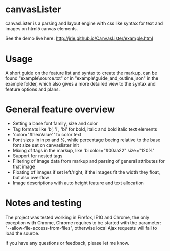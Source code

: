 canvasLister
=======

canvasLister is a parsing and layout engine with css like syntax for text and images on html5 canvas elements.

See the demo live here: http://jrie.github.io/CanvasLister/example.html

Usage
=======

A short guide on the feature list and syntax to create the markup, can be found "example\source.txt" or in "example\guide_and_outline.json" in the example folder, which also gives a more detailed view to the syntax and feature options and plans.


General feature overview
=======

- Setting a base font family, size and color
- Tag formats like 'b', 'i', 'bi' for bold, italic and bold italic text elements
- 'color="#hexValue"' to color text
- Font sizes in in px and %, while percentage beeing relative to the base font size set on canvaslister init
- Mixing of tags in the markup, like 'bi color="#00aa22" size="120%'
- Support for nested tags
- Filtering of image data from markup and parsing of general attributes for that image
- Floating of images if set left/right, if the images fit the width they float, but also overflow
- Image descriptions with auto height feature and text allocation


Notes and testing
=======
The project was tested working in Firefox, IE10 and Chrome, the only exception with Chrome, Chrome requires to be started with the parameter: "--allow-file-access-from-files", otherwise local Ajax requests will fail to load the source.


If you have any questions or feedback, please let me know.
